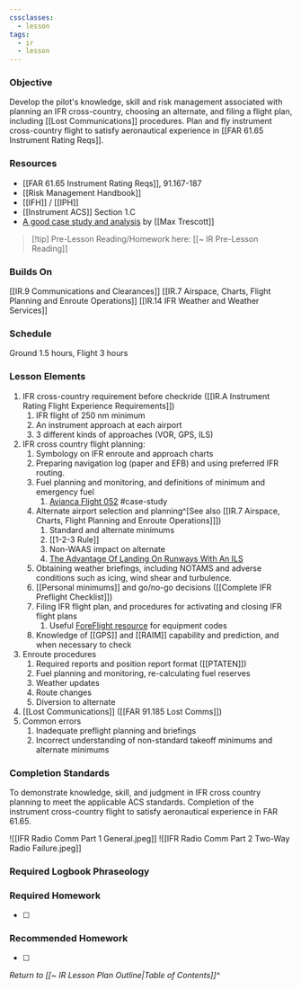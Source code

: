 ```yaml
---
cssclasses:
  - lesson
tags:
  - ir
  - lesson
---
```

### Objective
Develop the pilot's knowledge, skill and risk management associated with planning an IFR cross-country, choosing an alternate, and filing a flight plan, including [[Lost Communications]] procedures. Plan and fly instrument cross-country flight to satisfy aeronautical experience in [[FAR 61.65 Instrument Rating Reqs]].

### Resources
- [[FAR 61.65 Instrument Rating Reqs]], 91.167-187
- [[Risk Management Handbook]]
- [[IFH]] / [[IPH]] 
- [[Instrument ACS]] Section 1.C
- [A good case study and analysis](https://aviationnewstalk.libsyn.com/342-n990pt-cirrus-sr22-fatal-accident-at-kbhb-bar-harbor-maine) by [[Max Trescott]]

> [!tip] Pre-Lesson Reading/Homework here: [[~ IR Pre-Lesson Reading]]

### Builds On
[[IR.9 Communications and Clearances]]
[[IR.7 Airspace, Charts, Flight Planning and Enroute Operations]]
[[IR.14 IFR Weather and Weather Services]]

### Schedule
Ground 1.5 hours, Flight 3 hours 

### Lesson Elements
1. IFR cross-country requirement before checkride ([[IR.A Instrument Rating Flight Experience Requirements]])
	1. IFR flight of 250 nm minimum 
	2. An instrument approach at each airport 
	3. 3 different kinds of approaches (VOR, GPS, ILS) 
2. IFR cross country flight planning: 
	1. Symbology on IFR enroute and approach charts 
	2. Preparing navigation log (paper and EFB) and using preferred IFR routing. 
	3. Fuel planning and monitoring, and definitions of minimum and emergency fuel 
		1. [Avianca Flight 052](https://en.wikipedia.org/wiki/Avianca_Flight_052) #case-study
	4. Alternate airport selection and planning^[See also [[IR.7 Airspace, Charts, Flight Planning and Enroute Operations]]])
		1. Standard and alternate minimums
		2. [[1-2-3 Rule]]
		3. Non-WAAS impact on alternate
		4. [The Advantage Of Landing On Runways With An ILS](https://www.boldmethod.com/shorts/shorts.ifr.0103/)
	6. Obtaining weather briefings, including NOTAMS and adverse conditions such as icing, wind shear and turbulence. 
	7. [[Personal minimums]] and go/no-go decisions ([[Complete IFR Preflight Checklist]])
	8. Filing IFR flight plan, and procedures for activating and closing IFR flight plans
		1. Useful [ForeFlight resource](https://support.foreflight.com/hc/en-us/articles/360049193173-ICAO-Equipment-and-PBN-Guide) for equipment codes
	9. Knowledge of [[GPS]] and [[RAIM]] capability and prediction, and when necessary to check
3. Enroute procedures
	1. Required reports and position report format ([[PTATEN]])
	2. Fuel planning and monitoring, re-calculating fuel reserves 
	3. Weather updates 
	4. Route changes 
	5. Diversion to alternate 
4. [[Lost Communications]] ([[FAR 91.185 Lost Comms]])
5. Common errors 
	1. Inadequate preflight planning and briefings 
	2. Incorrect understanding of non-standard takeoff minimums and alternate minimums

### Completion Standards
To demonstrate knowledge, skill, and judgment in IFR cross country planning to meet the applicable ACS standards. Completion of the instrument cross-country flight to satisfy aeronautical experience in FAR 61.65.

![[IFR Radio Comm Part 1 General.jpeg]]
![[IFR Radio Comm Part 2 Two-Way Radio Failure.jpeg]]

### Required Logbook Phraseology

### Required Homework
- [ ] 

### Recommended Homework
- [ ] 

*Return to [[~ IR Lesson Plan Outline|Table of Contents]]^*